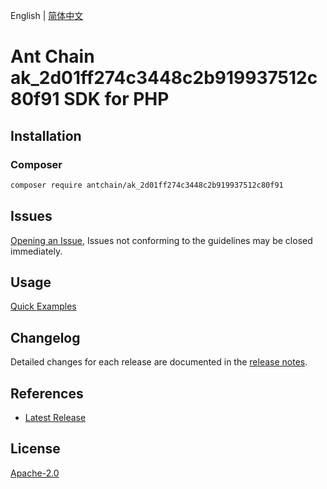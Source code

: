 English | [简体中文](README-CN.md)

# Ant Chain ak_2d01ff274c3448c2b919937512c80f91 SDK for PHP

## Installation

### Composer

```bash
composer require antchain/ak_2d01ff274c3448c2b919937512c80f91
```

## Issues

[Opening an Issue](https://github.com/alipay/antchain-openapi-prod-sdk/issues/new), Issues not conforming to the guidelines may be closed immediately.

## Usage

[Quick Examples](https://github.com/alipay/antchain-openapi-prod-sdk/blob/master/docs/0-Examples-EN.md#quick-examples)

## Changelog

Detailed changes for each release are documented in the [release notes](./ChangeLog.txt).

## References

* [Latest Release](https://github.com/antchain-openapi-sdk-php)

## License

[Apache-2.0](http://www.apache.org/licenses/LICENSE-2.0)
